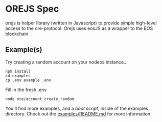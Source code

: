 # OREJS Spec

orejs is helper library (written in Javascript) to provide simple high-level access to the ore-protocol. Orejs uses eosJS as a wrapper to the EOS blockchain.

## Example(s)

Try creating a random account on your nodeos instance...

```
npm install
cd examples
cp .env.example .env
```

Fill in the fresh .env

```
node ore/account_create_random
```

You'll find more examples, and a *boot script*, inside of the examples directory. Check out the [examples/README.md](https://github.com/API-market/orejs/tree/master/examples/README.md) for more information.

